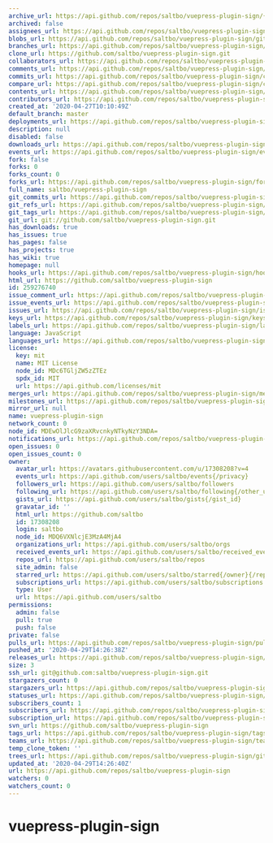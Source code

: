 ```yaml
---
archive_url: https://api.github.com/repos/saltbo/vuepress-plugin-sign/{archive_format}{/ref}
archived: false
assignees_url: https://api.github.com/repos/saltbo/vuepress-plugin-sign/assignees{/user}
blobs_url: https://api.github.com/repos/saltbo/vuepress-plugin-sign/git/blobs{/sha}
branches_url: https://api.github.com/repos/saltbo/vuepress-plugin-sign/branches{/branch}
clone_url: https://github.com/saltbo/vuepress-plugin-sign.git
collaborators_url: https://api.github.com/repos/saltbo/vuepress-plugin-sign/collaborators{/collaborator}
comments_url: https://api.github.com/repos/saltbo/vuepress-plugin-sign/comments{/number}
commits_url: https://api.github.com/repos/saltbo/vuepress-plugin-sign/commits{/sha}
compare_url: https://api.github.com/repos/saltbo/vuepress-plugin-sign/compare/{base}...{head}
contents_url: https://api.github.com/repos/saltbo/vuepress-plugin-sign/contents/{+path}
contributors_url: https://api.github.com/repos/saltbo/vuepress-plugin-sign/contributors
created_at: '2020-04-27T10:10:49Z'
default_branch: master
deployments_url: https://api.github.com/repos/saltbo/vuepress-plugin-sign/deployments
description: null
disabled: false
downloads_url: https://api.github.com/repos/saltbo/vuepress-plugin-sign/downloads
events_url: https://api.github.com/repos/saltbo/vuepress-plugin-sign/events
fork: false
forks: 0
forks_count: 0
forks_url: https://api.github.com/repos/saltbo/vuepress-plugin-sign/forks
full_name: saltbo/vuepress-plugin-sign
git_commits_url: https://api.github.com/repos/saltbo/vuepress-plugin-sign/git/commits{/sha}
git_refs_url: https://api.github.com/repos/saltbo/vuepress-plugin-sign/git/refs{/sha}
git_tags_url: https://api.github.com/repos/saltbo/vuepress-plugin-sign/git/tags{/sha}
git_url: git://github.com/saltbo/vuepress-plugin-sign.git
has_downloads: true
has_issues: true
has_pages: false
has_projects: true
has_wiki: true
homepage: null
hooks_url: https://api.github.com/repos/saltbo/vuepress-plugin-sign/hooks
html_url: https://github.com/saltbo/vuepress-plugin-sign
id: 259276740
issue_comment_url: https://api.github.com/repos/saltbo/vuepress-plugin-sign/issues/comments{/number}
issue_events_url: https://api.github.com/repos/saltbo/vuepress-plugin-sign/issues/events{/number}
issues_url: https://api.github.com/repos/saltbo/vuepress-plugin-sign/issues{/number}
keys_url: https://api.github.com/repos/saltbo/vuepress-plugin-sign/keys{/key_id}
labels_url: https://api.github.com/repos/saltbo/vuepress-plugin-sign/labels{/name}
language: JavaScript
languages_url: https://api.github.com/repos/saltbo/vuepress-plugin-sign/languages
license:
  key: mit
  name: MIT License
  node_id: MDc6TGljZW5zZTEz
  spdx_id: MIT
  url: https://api.github.com/licenses/mit
merges_url: https://api.github.com/repos/saltbo/vuepress-plugin-sign/merges
milestones_url: https://api.github.com/repos/saltbo/vuepress-plugin-sign/milestones{/number}
mirror_url: null
name: vuepress-plugin-sign
network_count: 0
node_id: MDEwOlJlcG9zaXRvcnkyNTkyNzY3NDA=
notifications_url: https://api.github.com/repos/saltbo/vuepress-plugin-sign/notifications{?since,all,participating}
open_issues: 0
open_issues_count: 0
owner:
  avatar_url: https://avatars.githubusercontent.com/u/17308208?v=4
  events_url: https://api.github.com/users/saltbo/events{/privacy}
  followers_url: https://api.github.com/users/saltbo/followers
  following_url: https://api.github.com/users/saltbo/following{/other_user}
  gists_url: https://api.github.com/users/saltbo/gists{/gist_id}
  gravatar_id: ''
  html_url: https://github.com/saltbo
  id: 17308208
  login: saltbo
  node_id: MDQ6VXNlcjE3MzA4MjA4
  organizations_url: https://api.github.com/users/saltbo/orgs
  received_events_url: https://api.github.com/users/saltbo/received_events
  repos_url: https://api.github.com/users/saltbo/repos
  site_admin: false
  starred_url: https://api.github.com/users/saltbo/starred{/owner}{/repo}
  subscriptions_url: https://api.github.com/users/saltbo/subscriptions
  type: User
  url: https://api.github.com/users/saltbo
permissions:
  admin: false
  pull: true
  push: false
private: false
pulls_url: https://api.github.com/repos/saltbo/vuepress-plugin-sign/pulls{/number}
pushed_at: '2020-04-29T14:26:38Z'
releases_url: https://api.github.com/repos/saltbo/vuepress-plugin-sign/releases{/id}
size: 3
ssh_url: git@github.com:saltbo/vuepress-plugin-sign.git
stargazers_count: 0
stargazers_url: https://api.github.com/repos/saltbo/vuepress-plugin-sign/stargazers
statuses_url: https://api.github.com/repos/saltbo/vuepress-plugin-sign/statuses/{sha}
subscribers_count: 1
subscribers_url: https://api.github.com/repos/saltbo/vuepress-plugin-sign/subscribers
subscription_url: https://api.github.com/repos/saltbo/vuepress-plugin-sign/subscription
svn_url: https://github.com/saltbo/vuepress-plugin-sign
tags_url: https://api.github.com/repos/saltbo/vuepress-plugin-sign/tags
teams_url: https://api.github.com/repos/saltbo/vuepress-plugin-sign/teams
temp_clone_token: ''
trees_url: https://api.github.com/repos/saltbo/vuepress-plugin-sign/git/trees{/sha}
updated_at: '2020-04-29T14:26:40Z'
url: https://api.github.com/repos/saltbo/vuepress-plugin-sign
watchers: 0
watchers_count: 0
---
```


# vuepress-plugin-sign